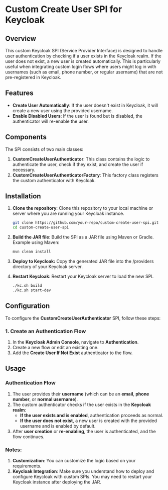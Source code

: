 # Custom Create User SPI for Keycloak

## Overview

This custom Keycloak SPI (Service Provider Interface) is designed to handle user authentication by checking if a user exists in the Keycloak realm. If the user does not exist, a new user is created automatically. This is particularly useful when integrating custom login flows where users might log in with usernames (such as email, phone number, or regular username) that are not pre-registered in Keycloak.

## Features
- **Create User Automatically**: If the user doesn't exist in Keycloak, it will create a new user using the provided username.
- **Enable Disabled Users**: If the user is found but is disabled, the authenticator will re-enable the user.

## Components
The SPI consists of two main classes:
1. **CustomCreateUserAuthenticator**: This class contains the logic to authenticate the user, check if they exist, and create the user if necessary.
2. **CustomCreateUserAuthenticatorFactory**: This factory class registers the custom authenticator with Keycloak.

## Installation

1. **Clone the repository**:
   Clone this repository to your local machine or server where you are running your Keycloak instance.

   ```bash
   git clone https://github.com/your-repo/custom-create-user-spi.git
   cd custom-create-user-spi

2. **Build the JAR file**:
   Build the SPI as a JAR file using Maven or Gradle. Example using Maven:
     ```bash
   mvn clean install
3. **Deploy to Keycloak:**
  Copy the generated JAR file into the /providers directory of your Keycloak server.
4. **Restart Keycloak**:
   Restart your Keycloak server to load the new SPI.
    ```bash
   ./kc.sh build
   ./kc.sh start-dev
## Configuration

To configure the **CustomCreateUserAuthenticator** SPI, follow these steps:

### 1. Create an Authentication Flow

1. In the **Keycloak Admin Console**, navigate to **Authentication**.
2. Create a new flow or edit an existing one.
3. Add the **Create User If Not Exist** authenticator to the flow.


## Usage

### Authentication Flow

1. The user provides their **username** (which can be an **email**, **phone number**, or **normal username**).
2. The custom authenticator checks if the user exists in the **Keycloak realm**:
    - **If the user exists and is enabled**, authentication proceeds as normal.
    - **If the user does not exist**, a new user is created with the provided username and is enabled by default.
3. After **user creation** or **re-enabling**, the user is authenticated, and the flow continues.


### Notes:
1. **Customization**: You can customize  the logic based on your requirements.
2. **Keycloak Integration**: Make sure you understand how to deploy and configure Keycloak with custom SPIs. You may need to restart your Keycloak instance after deploying the JAR.
